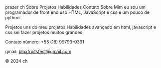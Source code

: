prazer ch
Sobre
Projetos
Habilidades
Contato
Sobre Mim
eu sou um programador de front end uso HTML, JavaScript e css e um pouco de python.

Projetos
uns do meu projetos 
Habilidades
avançado em html, javascript e css sei fazer projetos muitos grandes

Contato
número: +55 (18) 99793-9391

gmail: bloxfruitsfest@gmail.com

© 2024 ch